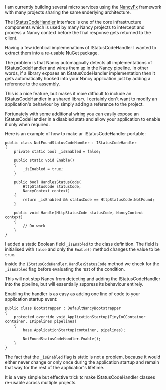 ﻿<!--
    Published: 2015-11-25 22:01
    Author: Dustin Moris Gorski
    Title: How to make an IStatusCodeHandler portable in NancyFx
    Tags: nancyfx architecture
-->
I am currently building several micro services using the [NancyFx](http://nancyfx.org/) framework with many projects sharing the same underlying architecture.

The [IStatusCodeHandler](https://github.com/NancyFx/Nancy/blob/master/src/Nancy/IStatusCodeHandler.cs) interface is one of the core infrastructure components which is used by many Nancy projects to intercept and process a Nancy context before the final response gets returned to the client.

Having a few identical implemenations of IStatusCodeHandler I wanted to extract them into a re-usable NuGet package.

The problem is that Nancy automagically detects all implementations of IStatusCodeHandler and wires them up in the Nancy pipeline. In other words, if a library exposes an IStatusCodeHandler implementation then it gets automatically hooked into your Nancy application just by adding a reference to the assembly.

This is a nice feature, but makes it more difficult to include an IStatusCodeHandler in a shared library. I certainly don't want to modify an application's behaviour by simply adding a reference to the project.

Fortunately with some additional wiring you can easily expose an IStatusCodeHandler in a disabled state and allow your application to enable it only when required.

Here is an example of how to make an IStatusCodeHandler portable:

<pre><code>public class NotFoundStatusCodeHandler : IStatusCodeHandler
{
    private static bool _isEnabled = false;

    public static void Enable()
    {
        _isEnabled = true;
    }

    public bool HandlesStatusCode(
        HttpStatusCode statusCode,
        NancyContext context)
    {
        return _isEnabled && statusCode == HttpStatusCode.NotFound;
    }

    public void Handle(HttpStatusCode statusCode, NancyContext context)
    {
        // Do work
    }
}</code></pre>

I added a static Boolean field `_isEnabled` to the class definition. The field is initialised with `false` and only the `Enable()` method changes the value to be `true`.

Inside the `IStatusCodeHandler.HandlesStatusCode` method we check for the `_isEnabled` flag before evaluating the rest of the condition.

This will not stop Nancy from detecting and adding the IStatusCodeHandler into the pipeline, but will essentially suppress its behaviour entirely.

Enabling the handler is as easy as adding one line of code to your application startup event:

<pre><code>public class Bootstrapper : DefaultNancyBootstrapper
{
    protected override void ApplicationStartup(TinyIoCContainer container, IPipelines pipelines)
    {
        base.ApplicationStartup(container, pipelines);

        NotFoundStatusCodeHandler.Enable();
    }
}</code></pre>

The fact that the `_isEnabled` flag is static is not a problem, because it would either never change or only once during the application startup and remain that way for the rest of the application's lifetime.

It is a very simple but effective trick to make IStatusCodeHandler classes re-usable across multiple projects.
